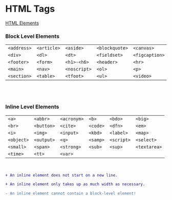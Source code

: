 # HTML Tags

[HTML Elements](https://www.w3schools.com/html/html_blocks.asp)

### Block Level Elements

|             |             |              |                |                |            |
| :---------- | :---------- | :----------- | :------------- | :------------- | :--------- |
| `<address>` | `<article>` | `<aside>`    | `<blockquote>` | `<canvas>`     | `<dd>`     |
| `<div>`     | `<dl>`      | `<dt>`       | `<fieldset>`   | `<figcaption>` | `<figure>` | 
| `<footer>`  | `<form>`    | `<h1>-<h6>`  | `<header>`     | `<hr>`         | `<li>`     |
| `<main>`    | `<nav>`     | `<noscript>` | `<ol>`         | `<p>`          | `<pre>`    |
| `<section>` | `<table>`   | `<tfoot>`    | `<ul>`         | `<video>`      |            |


<br>
<br>

### Inline Level Elements

|            |            |             |          |            |              |
| :--------- | :--------- | :---------- | :------- | :--------- | :----------- |
| `<a>`      | `<abbr>`   | `<acronym>` | `<b>`    | `<bdo>`    | `<big>`      |
| `<br>`     | `<button>` | `<cite>`    | `<code>` | `<dfn>`    | `<em>`       | 
| `<i>`      | `<img>`    | `<input>`   | `<kbd>`  | `<label>`  | `<map>`      |
| `<object>` | `<output>` | `<q>`       | `<samp>` | `<script>` | `<select>`   |
| `<small>`  | `<span>`   | `<strong>`  | `<sub>`  | `<sup>`    | `<textarea>` |           |
| `<time>`   | `<tt>`     | `<var>`     |

<br>

```diff
+ An inline element does not start on a new line.

+ An inline element only takes up as much width as necessary.

- An inline element cannot contain a block-level element!

```

